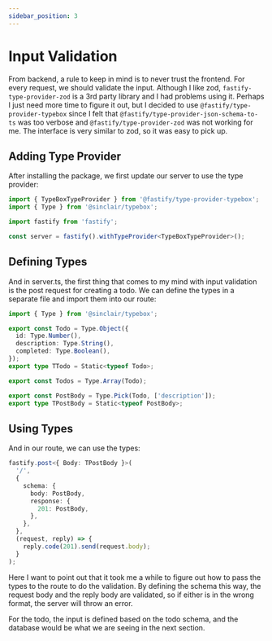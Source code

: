 ```yaml
---
sidebar_position: 3
---
```


# Input Validation

From backend, a rule to keep in mind is to never trust the frontend. For every request, we should validate the input. Although I like zod, `fastify-type-provider-zod` is a 3rd party library and I had problems using it. Perhaps I just need more time to figure it out, but I decided to use `@fastify/type-provider-typebox` since I felt that `@fastify/type-provider-json-schema-to-ts` was too verbose and `@fastify/type-provider-zod` was not working for me. The interface is very similar to zod, so it was easy to pick up.

## Adding Type Provider

After installing the package, we first update our server to use the type provider:

```typescript title="server.ts"
import { TypeBoxTypeProvider } from '@fastify/type-provider-typebox';
import { Type } from '@sinclair/typebox';

import fastify from 'fastify';

const server = fastify().withTypeProvider<TypeBoxTypeProvider>();
```

## Defining Types

And in server.ts, the first thing that comes to my mind with input validation is the post request for creating a todo. We can define the types in a separate file and import them into our route:

```typescript title="schemas/todo.ts"
import { Type } from '@sinclair/typebox';

export const Todo = Type.Object({
  id: Type.Number(),
  description: Type.String(),
  completed: Type.Boolean(),
});
export type TTodo = Static<typeof Todo>;

export const Todos = Type.Array(Todo);

export const PostBody = Type.Pick(Todo, ['description']);
export type TPostBody = Static<typeof PostBody>;
```

## Using Types

And in our route, we can use the types:

```typescript title="routes/todo.ts"
fastify.post<{ Body: TPostBody }>(
  '/',
  {
    schema: {
      body: PostBody,
      response: {
        201: PostBody,
      },
    },
  },
  (request, reply) => {
    reply.code(201).send(request.body);
  }
);
```

Here I want to point out that it took me a while to figure out how to pass the types to the route to do the validation. By defining the schema this way, the request body and the reply body are validated, so if either is in the wrong format, the server will throw an error.

For the todo, the input is defined based on the todo schema, and the database would be what we are seeing in the next section.
